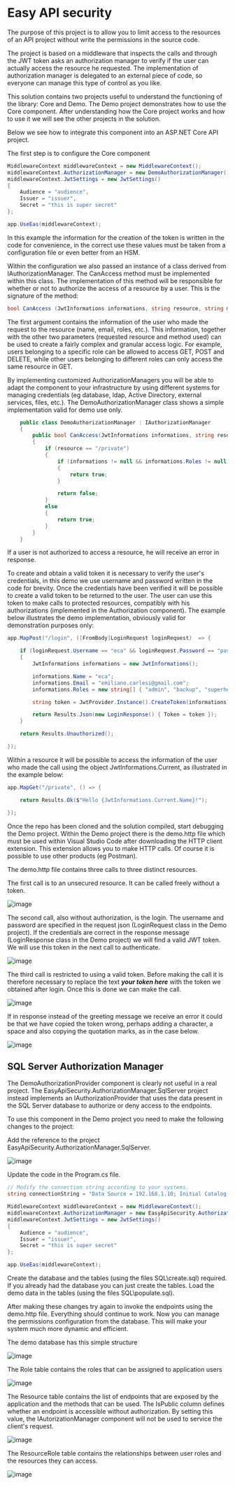 # Easy API security

The purpose of this project is to allow you to limit access to the resources of an API project without write the permissions in the source code.

The project is based on a middleware that inspects the calls and through the JWT token asks an authorization manager to verify if the user can actually access the resource he requested. 
The implementation of authorization manager is delegated to an external piece of code, so everyone can manage this type of control as you like.

This solution contains two projects useful to understand the functioning of the library: Core and Demo. The Demo project demonstrates how to use the Core component. 
After understanding how the Core project works and how to use it we will see the other projects in the solution.

Below we see how to integrate this component into an ASP.NET Core API project.

The first step is to configure the Core component

```c#
MiddlewareContext middlewareContext = new MiddlewareContext();
middlewareContext.AuthorizationManager = new DemoAuthorizationManager();
middlewareContext.JwtSettings = new JwtSettings() 
{ 
    Audience = "audience", 
    Issuer = "issuer", 
    Secret = "this is super secret" 
};

app.UseEas(middlewareContext);
```

In this example the information for the creation of the token is written in the code for convenience, in the correct use these values must be taken from a configuration file or even better from an HSM.

Within the configuration we also passed an instance of a class derived from IAuthorizationManager. The CanAccess method must be implemented within this class. 
The implementation of this method will be responsible for whether or not to authorize the access of a resource by a user.
This is the signature of the method:

```c#
bool CanAccess (JwtInformations informations, string resource, string method)
```

The first argument contains the information of the user who made the request to the resource (name, email, roles, etc.).
This information, together with the other two parameters (requested resource and method used) can be used to create a fairly complex and granular access logic. For example, users belonging to a specific role can be allowed to access GET, POST and DELETE, while other users belonging to different roles can only access the same resource in GET.

By implementing customized AuthorizationManagers you will be able to adapt the component to your infrastructure by using different systems for managing credentials (eg database, ldap, Active Directory, external services, files, etc.). 
The DemoAuthorizationManager class shows a simple implementation valid for demo use only.

```c#
    public class DemoAuthorizationManager : IAuthorizationManager
    {
        public bool CanAccess(JwtInformations informations, string resource, string method)
        {
            if (resource == "/private")
            {
                if (informations != null && informations.Roles != null && informations.Roles.Where(x => x == "admin").FirstOrDefault() != null)
                {
                    return true;
                }

                return false;
            }
            else
            {
                return true;
            }
        }
    }
```

If a user is not authorized to access a resource, he will receive an error in response.

To create and obtain a valid token it is necessary to verify the user's credentials, in this demo we use username and password written in the code for brevity. 
Once the credentials have been verified it will be possible to create a valid token to be returned to the user. 
The user can use this token to make calls to protected resources, compatibly with his authorizations (implemented in the Authorization component).
The example below illustrates the demo implementation, obviously valid for demonstration purposes only:

```c#
app.MapPost("/login", ([FromBody]LoginRequest loginRequest)  => {

    if (loginRequest.Username == "eca" && loginRequest.Password == "password")
    {
        JwtInformations informations = new JwtInformations();

        informations.Name = "eca";
        informations.Email = "emiliano.carlesi@gmail.com";
        informations.Roles = new string[] { "admin", "backup", "superhero" };

        string token = JwtProvider.Instance().CreateToken(informations);

        return Results.Json(new LoginResponse() { Token = token });
    }

    return Results.Unauthorized();

});
```


Within a resource it will be possible to access the information of the user who made the call using the object JwtInformations.Current, as illustrated in the example below:

```c#
app.MapGet("/private", () => {

    return Results.Ok($"Hello {JwtInformations.Current.Name}!");

});
```


Once the repo has been cloned and the solution compiled, start debugging the Demo project. Within the Demo project there is the demo.http file which must be used within Visual Studio Code after downloading the HTTP client extension. This extension allows you to make HTTP calls. Of course it is possible to use other products (eg Postman).

The demo.http file contains three calls to three distinct resources. 

The first call is to an unsecured resource. It can be called freely without a token.

![image](https://user-images.githubusercontent.com/195652/198606513-b18d5b70-7f21-4477-8397-0d00b5c3b6e0.png)

The second call, also without authorization, is the login. 
The username and password are specified in the request json (LoginRequest class in the Demo project). If the credentials are correct in the response message (LoginResponse class in the Demo project) we will find a valid JWT token. We will use this token in the next call to authenticate.

![image](https://user-images.githubusercontent.com/195652/198609855-510a9e17-566c-4bd0-9ff5-c1a72ed64955.png)

The third call is restricted to using a valid token. Before making the call it is therefore necessary to replace the text ***your token here*** with the token we obtained after login. Once this is done we can make the call.

![image](https://user-images.githubusercontent.com/195652/198611063-5dc07811-8ab7-4ce4-b051-19d3235253a8.png)

If in response instead of the greeting message we receive an error it could be that we have copied the token wrong, perhaps adding a character, a space and also copying the quotation marks, as in the case below.

![image](https://user-images.githubusercontent.com/195652/198613790-febb166b-ebcf-429b-a89d-67ec42d699cd.png)

## SQL Server Authorization Manager
The DemoAuthorizationProvider component is clearly not useful in a real project. The EasyApiSecurity.AuthorizationManager.SqlServer project instead implements an IAuthorizationProvider that uses the data present in the SQL Server database to authorize or deny access to the endpoints.

To use this component in the Demo project you need to make the following changes to the project:

Add the reference to the project EasyApiSecurity.AuthorizationManager.SqlServer.

![image](https://user-images.githubusercontent.com/195652/198870162-85fca9c5-be5b-4a9c-8453-f0f4c46eae19.png)

Update the code in the Program.cs file.
    
```c#
// Modify the connection string according to your systems.
string connectionString = "Data Source = 192.168.1.10; Initial Catalog = Demo; User Id = demoUser; Password = demoPassword";

MiddlewareContext middlewareContext = new MiddlewareContext();
middlewareContext.AuthorizationManager = new EasyApiSecurity.AuthorizationManager.SqlServer.AuthorizationManager(connectionString);
middlewareContext.JwtSettings = new JwtSettings() 
{ 
    Audience = "audience", 
    Issuer = "issuer", 
    Secret = "this is super secret" 
};

app.UseEas(middlewareContext);
```

Create the database and the tables (using the files SQL\create.sql) required. If you already had the database you can just create the tables. Load the demo data in the tables (using the files SQL\populate.sql).

After making these changes try again to invoke the endpoints using the demo.http file. Everything should continue to work. Now you can manage the permissions configuration from the database. This will make your system much more dynamic and efficient.

The demo database has this simple structure

![image](https://user-images.githubusercontent.com/195652/198870349-43ad2266-dcaa-4fba-839c-691dcb525bf4.png)

The Role table contains the roles that can be assigned to application users

![image](https://user-images.githubusercontent.com/195652/198870413-cb7da42c-a631-4fde-9027-563050aab6c5.png)

The Resource table contains the list of endpoints that are exposed by the application and the methods that can be used. The IsPublic column defines whether an endpoint is accessible without authorization. By setting this value, the IAutorizationManager component will not be used to service the client's request.

![image](https://user-images.githubusercontent.com/195652/198870482-b2608098-14a1-4230-b437-8eb0ed0da10d.png)

The ResourceRole table contains the relationships between user roles and the resources they can access.

![image](https://user-images.githubusercontent.com/195652/198870528-7719c8de-5df4-41af-b47b-a2457513bb4f.png)



